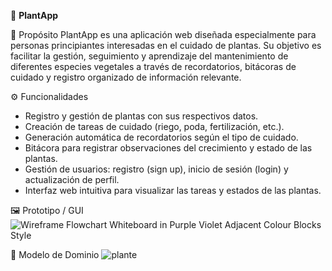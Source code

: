 🌱 **PlantApp**

📌 Propósito
PlantApp es una aplicación web diseñada especialmente para personas principiantes interesadas en el cuidado de plantas. Su objetivo es facilitar la gestión, seguimiento y aprendizaje del mantenimiento de diferentes especies vegetales a través de recordatorios, bitácoras de cuidado y registro organizado de información relevante.

⚙️ Funcionalidades
- Registro y gestión de plantas con sus respectivos datos.
- Creación de tareas de cuidado (riego, poda, fertilización, etc.).
- Generación automática de recordatorios según el tipo de cuidado.
- Bitácora para registrar observaciones del crecimiento y estado de las plantas.
- Gestión de usuarios: registro (sign up), inicio de sesión (login) y actualización de perfil.
- Interfaz web intuitiva para visualizar las tareas y estados de las plantas.

🖼️ Prototipo / GUI
![Wireframe Flowchart Whiteboard in Purple Violet Adjacent Colour Blocks Style](https://github.com/user-attachments/assets/620d8a1f-9307-4c41-840d-b05ac8cd136c)

🧠 Modelo de Dominio
![plante](https://github.com/user-attachments/assets/763f5703-7fbc-4f6a-a6a2-e80a67b5e5f2)
